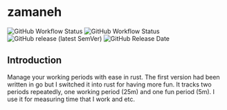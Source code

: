 # zamaneh

![GitHub Workflow Status](https://img.shields.io/github/workflow/status/1995parham/zamaneh/test?label=test&logo=github&style=flat-square)
![GitHub Workflow Status](https://img.shields.io/github/workflow/status/1995parham/zamaneh/release?label=release&logo=github&style=flat-square)
![GitHub release (latest SemVer)](https://img.shields.io/github/v/release/1995parham/zamaneh?logo=github&style=flat-square)
![GitHub Release Date](https://img.shields.io/github/release-date/1995parham/zamaneh?logo=github&style=flat-square)

## Introduction

Manage your working periods with ease in rust. The first version had been written in go but I switched it into rust for having more fun.
It tracks two periods repeatedly, one working period (25m) and one fun period (5m). I use it for measuring time that I work and etc.
